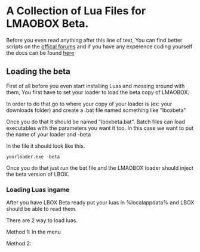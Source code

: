 # A Collection of Lua Files for LMAOBOX Beta.

Before you even read anything after this line of text, You can find better scripts on the [offical forums](https://lmaobox.net/forum/v/categories/lua-scripts) and if you have any experence coding yourself the docs can be found [here](https://lmaobox.net/lua/)

## Loading the beta

First of all before you even start installing Luas and messing around with them, You first have to set your loader to load the beta copy of LMAOBOX.

In order to do that go to where your copy of your loader is (ex: your downloads folder) and create a .bat file named something like "lboxbeta"

Once you do that it should be named "lboxbeta.bat". Batch files can load executables with the parameters you want it too. In this case we want to put the name of your loader and -beta

In the file it should look like this.
```
yourloader.exe -beta
```

Once you do that just run the bat file and the LMAOBOX loader should inject the beta version of LBOX.

### Loading Luas ingame

After you have LBOX Beta ready put your luas in %localappdata% and LBOX should be able to read them.

There are 2 way to load luas.

Method 1: In the menu

Method 2: 
